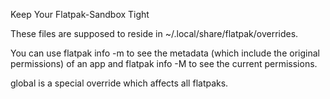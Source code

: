 Keep Your Flatpak-Sandbox Tight

These files are supposed to reside in ~/.local/share/flatpak/overrides.

You can use flatpak info -m <APP-ID> to see the metadata (which include the original permissions) of an app and flatpak info -M <APP-ID> to see the current permissions.

global is a special override which affects all flatpaks.
